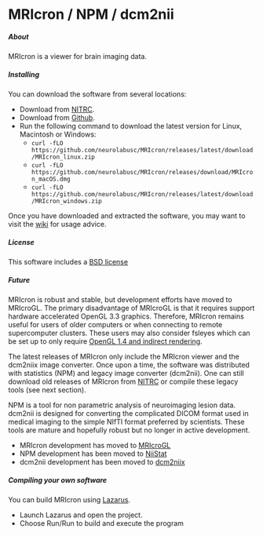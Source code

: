 # MRIcron / NPM / dcm2nii

##### About

MRIcron is a viewer for brain imaging data. 

##### Installing

You can download the software from several locations:

 - Download from [NITRC](https://www.nitrc.org/projects/mricron).
 - Download from [Github](https://github.com/neurolabusc/MRIcron/releases).
 - Run the following command to download the latest version for Linux, Macintosh or Windows: 
   * `curl -fLO https://github.com/neurolabusc/MRIcron/releases/latest/download/MRIcron_linux.zip`
   * `curl -fLO https://github.com/neurolabusc/MRIcron/releases/download/MRIcron_macOS.dmg`
   * `curl -fLO https://github.com/neurolabusc/MRIcron/releases/latest/download/MRIcron_windows.zip`
   
   
Once you have downloaded and extracted the software, you may want to visit the [wiki](https://www.nitrc.org/plugins/mwiki/index.php/mricron:MainPage) for usage advice.

##### License

This software includes a [BSD license](https://opensource.org/licenses/BSD-2-Clause)

##### Future

MRIcron is robust and stable, but development efforts have moved to MRIcroGL. The primary disadvantage of MRIcroGL is that it requires support hardware accelerated OpenGL 3.3 graphics. Therefore, MRIcron remains useful for users of older computers or when connecting to remote supercomputer clusters. These users may also consider fsleyes which can be set up to only require [OpenGL 1.4 and indirect rendering](https://users.fmrib.ox.ac.uk/~paulmc/fsleyes/userdoc/latest/troubleshooting.html).

The latest releases of MRIcron only include the MRIcron viewer and the dcm2niix image converter. Once upon a time, the software was distributed with statistics (NPM) and legacy image converter (dcm2nii). One can still download old releases of MRIcron from [NITRC](https://www.nitrc.org/projects/mricron) or compile these legacy tools (see next section).

NPM is a tool for non parametric analysis of neuroimaging lesion data. dcm2nii is designed for converting the complicated DICOM format used in medical imaging to the simple NIfTI format preferred by scientists. These tools are mature and hopefully robust but no longer in active development.

 - MRIcron development has moved to [MRIcroGL](https://github.com/rordenlab/MRIcroGL12/releases)
 - NPM development has been moved to [NiiStat](https://github.com/neurolabusc/NiiStat)
 - dcm2nii development has been moved to [dcm2niix](https://github.com/neurolabusc/dcm2niix)

##### Compiling your own software

You can build MRIcron using [Lazarus](https://www.lazarus-ide.org).
 - Launch Lazarus and open the project.
 - Choose Run/Run to build and execute the program
